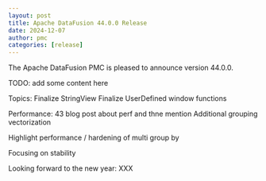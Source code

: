 ```yaml
---
layout: post
title: Apache DataFusion 44.0.0 Release
date: 2024-12-07
author: pmc
categories: [release]
---
```


<!--
{% comment %}
Licensed to the Apache Software Foundation (ASF) under one or more
contributor license agreements.  See the NOTICE file distributed with
this work for additional information regarding copyright ownership.
The ASF licenses this file to you under the Apache License, Version 2.0
(the "License"); you may not use this file except in compliance with
the License.  You may obtain a copy of the License at

http://www.apache.org/licenses/LICENSE-2.0

Unless required by applicable law or agreed to in writing, software
distributed under the License is distributed on an "AS IS" BASIS,
WITHOUT WARRANTIES OR CONDITIONS OF ANY KIND, either express or implied.
See the License for the specific language governing permissions and
limitations under the License.
{% endcomment %}
-->

The Apache DataFusion PMC is pleased to announce version 44.0.0.

TODO: add some content here

Topics:
Finalize StringView
Finalize UserDefined window functions

Performance: 43 blog post about perf and thne mention Additional grouping vectorization 

Highlight performance / hardening of multi group by

Focusing on stability 

Looking forward to the new year: XXX
